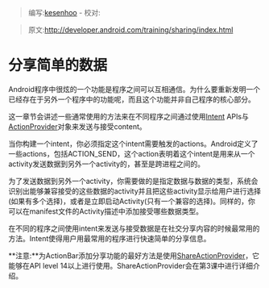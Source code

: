 > 编写:[kesenhoo](https://github.com/kesenhoo) - 校对:

> 原文:<http://developer.android.com/training/sharing/index.html>

# 分享简单的数据
Android程序中很炫的一个功能是程序之间可以互相通信。为什么要重新发明一个已经存在于另外一个程序中的功能呢，而且这个功能并非自己程序的核心部分。

这一章节会讲述一些通常使用的方法来在不同程序之间通过使用[Intent](https://developer.android.com/reference/android/content/Intent.html) APIs与[ActionProvider](https://developer.android.com/reference/android/view/ActionProvider.html)对象来发送与接受content。

<!-- more -->

当你构建一个intent，你必须指定这个intent需要触发的actions。Android定义了一些actions，包括ACTION_SEND，这个action表明着这个intent是用来从一个activity发送数据到另外一个activity的，甚至是跨进程之间的。

为了发送数据到另外一个activity，你需要做的是指定数据与数据的类型，系统会识别出能够兼容接受的这些数据的activity并且把这些activity显示给用户进行选择(如果有多个选择)，或者是立即启动Activity(只有一个兼容的选择)。同样的，你可以在manifest文件的Activity描述中添加接受哪些数据类型。

在不同的程序之间使用intent来发送与接受数据是在社交分享内容的时候最常用的方法。Intent使得用户用最常用的程序进行快速简单的分享信息。

**注意:**为ActionBar添加分享功能的最好方法是使用[ShareActionProvider](https://developer.android.com/reference/android/widget/ShareActionProvider.html)，它能够在API level 14以上进行使用。ShareActionProvider会在第3课中进行详细介绍。
